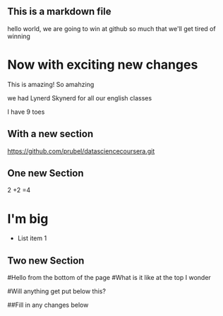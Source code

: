 ## This is a markdown file
hello world, we are going to win at github so much that we'll get tired of winning

# Now with exciting new changes
This is amazing!
So amahzing

we had Lynerd Skynerd for all our english classes

I have 9 toes


## With a new section

https://github.com/prubel/datasciencecoursera.git


## One new Section

2
+2
=4

# I'm big
* List item 1

## Two new Section

<fill me in also>
#Hello from the bottom of the page
#What is it like at the top I wonder


#Will anything get put below this? 



##Fill in any changes below
